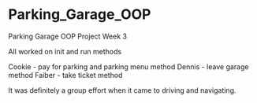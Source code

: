 # Parking_Garage_OOP
Parking Garage OOP Project Week 3

All worked on init and run methods

Cookie - pay for parking and parking menu method 
Dennis - leave garage method
Faiber - take ticket method

It was definitely a group effort when it came to driving and navigating.
